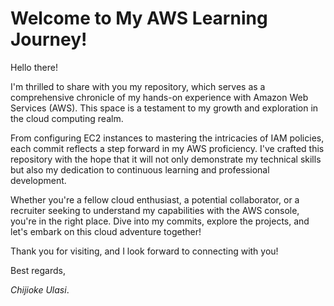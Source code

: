 # Welcome to My AWS Learning Journey!

Hello there!

I'm thrilled to share with you my repository, which serves as a comprehensive chronicle of my hands-on experience with Amazon Web Services (AWS). This space is a testament to my growth and exploration in the cloud computing realm.

From configuring EC2 instances to mastering the intricacies of IAM policies, each commit reflects a step forward in my AWS proficiency. I've crafted this repository with the hope that it will not only demonstrate my technical skills but also my dedication to continuous learning and professional development.

Whether you're a fellow cloud enthusiast, a potential collaborator, or a recruiter seeking to understand my capabilities with the AWS console, you're in the right place. Dive into my commits, explore the projects, and let's embark on this cloud adventure together!

Thank you for visiting, and I look forward to connecting with you!

Best regards,

_Chijioke Ulasi_.

